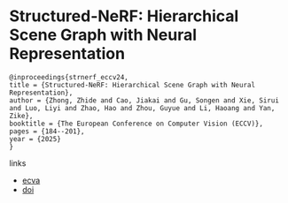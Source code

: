 # Structured-NeRF: Hierarchical Scene Graph with Neural Representation

```
@inproceedings{strnerf_eccv24,
title = {Structured-NeRF: Hierarchical Scene Graph with Neural Representation},
author = {Zhong, Zhide and Cao, Jiakai and Gu, Songen and Xie, Sirui and Luo, Liyi and Zhao, Hao and Zhou, Guyue and Li, Haoang and Yan, Zike},
booktitle = {The European Conference on Computer Vision (ECCV)},
pages = {184--201},
year = {2025}
}
```

links
- [ecva](https://www.ecva.net/papers/eccv_2024/papers_ECCV/html/5154_ECCV_2024_paper.php)
- [doi](https://link.springer.com/chapter/10.1007/978-3-031-72761-0_11)
